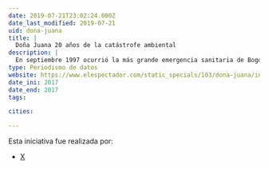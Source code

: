 ```yaml
---
date: 2019-07-21T23:02:24.000Z
date_last_modified: 2019-07-21
uid: dona-juana
title: |
  Doña Juana 20 años de la catástrofe ambiental
description: |
  En septiembre 1997 ocurrió la más grande emergencia sanitaria de Bogotá, luego del derrumbe de un millón 200 mil toneladas de basuras del relleno sanitario. 20 años después, los habitantes de zonas aledañas aseguran que siguen siendo afectados por la disposición. esta investigación hace un análisis de la problemática.
type: Periodismo de datos
website: https://www.elespectador.com/static_specials/103/dona-juana/index.html
date_ini: 2017
date_end: 2017
tags:

cities: 

---
```


Esta iniciativa fue realizada por:

- [X](/organizaciones/el-espectador)
